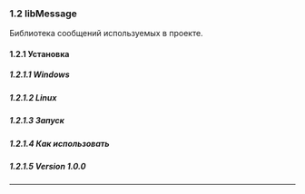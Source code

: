﻿### 1.2 libMessage

Библиотека сообщений используемых в проекте.

#### 1.2.1 Установка

##### 1.2.1.1 Windows

##### 1.2.1.2 Linux

##### 1.2.1.3 Запуск

##### 1.2.1.4 Как использовать

##### 1.2.1.5 Version 1.0.0

***